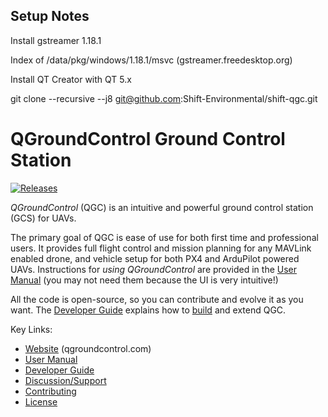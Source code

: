 ## Setup Notes

Install gstreamer 1.18.1

Index of /data/pkg/windows/1.18.1/msvc (gstreamer.freedesktop.org)

Install QT Creator with QT 5.x

git clone --recursive --j8 git@github.com:Shift-Environmental/shift-qgc.git

# QGroundControl Ground Control Station

[![Releases](https://img.shields.io/github/release/mavlink/QGroundControl.svg)](https://github.com/mavlink/QGroundControl/releases)

_QGroundControl_ (QGC) is an intuitive and powerful ground control station (GCS) for UAVs.

The primary goal of QGC is ease of use for both first time and professional users.
It provides full flight control and mission planning for any MAVLink enabled drone, and vehicle setup for both PX4 and ArduPilot powered UAVs. Instructions for _using QGroundControl_ are provided in the [User Manual](https://docs.qgroundcontrol.com/en/) (you may not need them because the UI is very intuitive!)

All the code is open-source, so you can contribute and evolve it as you want.
The [Developer Guide](https://dev.qgroundcontrol.com/en/) explains how to [build](https://dev.qgroundcontrol.com/en/getting_started/) and extend QGC.

Key Links:

-  [Website](http://qgroundcontrol.com) (qgroundcontrol.com)
-  [User Manual](https://docs.qgroundcontrol.com/en/)
-  [Developer Guide](https://dev.qgroundcontrol.com/en/)
-  [Discussion/Support](https://docs.qgroundcontrol.com/en/Support/Support.html)
-  [Contributing](https://dev.qgroundcontrol.com/en/contribute/)
-  [License](https://github.com/mavlink/qgroundcontrol/blob/master/COPYING.md)
